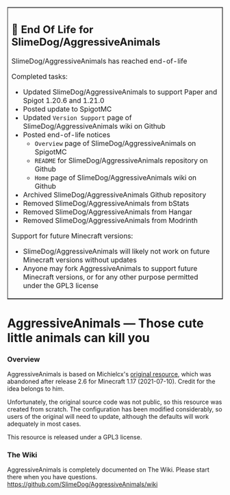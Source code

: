 <table border=1><tr><td>
<h2>🛑 End Of Life for SlimeDog/AggressiveAnimals</h2>

SlimeDog/AggressiveAnimals has reached end-of-life

Completed tasks:
- Updated SlimeDog/AggressiveAnimals to support Paper and Spigot 1.20.6 and 1.21.0
- Posted update to SpigotMC
- Updated `Version Support` page of SlimeDog/AggressiveAnimals wiki on Github
- Posted end-of-life notices
  - `Overview` page of SlimeDog/AggressiveAnimals on SpigotMC
  - `README` for SlimeDog/AggressiveAnimals repository on Github
  - `Home` page of SlimeDog/AggressiveAnimals wiki on Github
- Archived SlimeDog/AggressiveAnimals Github repository
- Removed SlimeDog/AggressiveAnimals from bStats
- Removed SlimeDog/AggressiveAnimals from Hangar
- Removed SlimeDog/AggressiveAnimals from Modrinth

Support for future Minecraft versions:
- SlimeDog/AggressiveAnimals will likely not work on future Minecraft versions without updates
- Anyone may fork AggressiveAnimals to support future Minecraft versions, or for any other purpose permitted under the GPL3 license
</td></tr></table>

# AggressiveAnimals &mdash; Those cute little animals can kill you

### Overview

AggressiveAnimals is based on Michielcx's [original resource](https://www.spigotmc.org/resources/76716/), which was abandoned after release 2.6 for Minecraft 1.17 (2021-07-10). Credit for the idea belongs to him.

Unfortunately, the original source code was not public, so this resource was created from scratch. The configuration has been modified considerably, so users of the original will need to update, although the defaults will work adequately in most cases.

This resource is released under a GPL3 license.

### The Wiki

AggressiveAnimals is completely documented on The Wiki. Please start there when you have questions. https://github.com/SlimeDog/AggressiveAnimals/wiki
